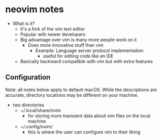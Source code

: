 # neovim notes

* What is it?
    * It's a fork of the vim text editor
    * Popular with newer developers
    * Big advantage over vim is many more people work on it
        * Does more innovative stuff than vim
            * Example: Language server protocol implementation
                * useful for editing code like an IDE 
    * Basically backward compatible with vim but with extra features

## Configuration
Note: all notes below apply to default macOS. While the descriptions are accurate, directory locations may be different on your machine.

* two directories
    * ~/.local/share/nvim
        * for storing more tranisient data about vim files on the local machine
    * ~/.config/nvim/
        * this is where the user can configure vim to their liking
